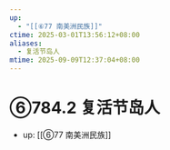```yaml
---
up:
  - "[[⑥77 南美洲民族]]"
ctime: 2025-03-01T13:56:12+08:00
aliases:
  - 复活节岛人
mtime: 2025-09-09T12:37:04+08:00
---
```


# ⑥784.2 复活节岛人

- up: [[⑥77 南美洲民族]]
